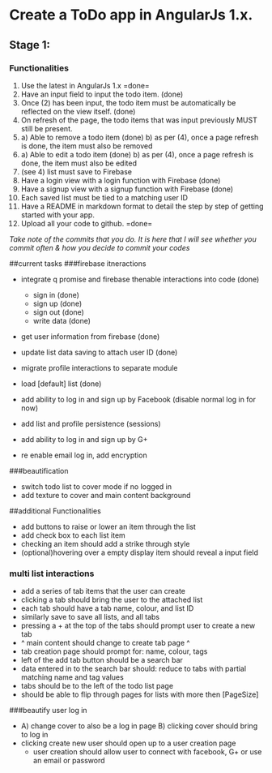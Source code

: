 # Create a ToDo app in AngularJs 1.x.

## Stage 1:

### Functionalities

1. Use the latest in AngularJs 1.x =done=
2. Have an input field to input the todo item. (done)
3. Once (2) has been input, the todo item must be automatically be reflected on the view itself. (done)
4. On refresh of the page, the todo items that was input previously MUST still be present.
5. a) Able to remove a todo item (done)
   b) as per (4), once a page refresh is done, the item must also be removed
6. a) Able to edit a todo item (done)
   b) as per (4), once a page refresh is done, the item must also be edited
7. (see 4) list must save to Firebase
8. Have a login view with a login function with Firebase (done)
9. Have a signup view with a signup function with Firebase (done)
10. Each saved list must be tied to a matching user ID
11. Have a README in markdown format to detail the step by step of getting started with your app.
12. Upload all your code to github. =done=

*Take note of the commits that you do. It is here that I will see whether you commit often & how you decide to commit your codes*

##current tasks
###firebase itneractions
- integrate q promise and firebase thenable interactions into code (done)
  - sign in (done)
  - sign up (done)
  - sign out (done)
  - write data (done)
- get user information from firebase (done)
- update list data saving to attach user ID (done)
- migrate profile interactions to separate module
- load [default] list (done)
- add ability to log in and sign up by Facebook (disable normal log in for now)
- add list and profile persistence (sessions)

- add ability to log in and sign up by G+
- re enable email log in, add encryption

###beautification
- switch todo list to cover mode if no logged in
- add texture to cover and main content background

##additional Functionalities
- add buttons to raise or lower an item through the list
- add check box to each list item
- checking an item should add a strike through style
- (optional)hovering over a empty display item should reveal a input field

### multi list interactions
- add a series of tab items that the user can create
- clicking a tab should bring the user to the attached list
- each tab should have a tab name, colour, and list ID
- similarly save to save all lists, and all tabs
- pressing a + at the top of the tabs should prompt user to create a new tab
- ^ main content should change to create tab page ^
- tab creation page should prompt for: name, colour, tags
- left of the add tab button should be a search bar
- data entered in to the search bar should: reduce to tabs with partial matching name and tag values
- tabs should be to the left of the todo list page
- should be able to flip through pages for lists with more then [PageSize]

###beautify user log in
- A) change cover to also be a log in page
  B) clicking cover should bring to log in
- clicking create new user should open up to a user creation page
  - user creation should allow user to connect with facebook, G+ or use an email or password
